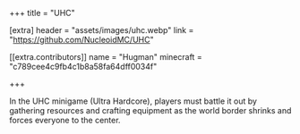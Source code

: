 +++
title = "UHC"

[extra]
header = "assets/images/uhc.webp"
link = "https://github.com/NucleoidMC/UHC"

[[extra.contributors]]
name = "Hugman"
minecraft = "c789cee4c9fb4c1b8a58fa64dff0034f"

+++

In the UHC minigame (Ultra Hardcore), players must battle it out by gathering resources and crafting equipment as the world border shrinks and forces everyone to the center. 